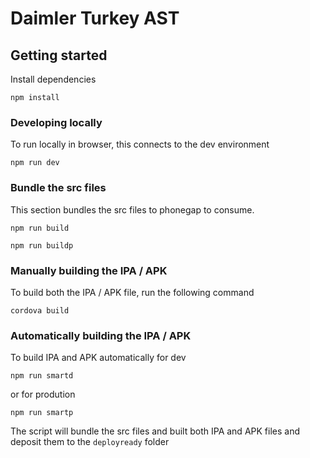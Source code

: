 # Daimler Turkey AST

## Getting started

Install dependencies

```
npm install
```

### Developing locally

To run locally in browser, this connects to the dev environment

```
npm run dev
```

### Bundle the src files

This section bundles the src files to phonegap to consume.

```
npm run build
```

```
npm run buildp
```
### Manually building the IPA / APK

To build both the IPA / APK file, run the following command

```
cordova build
```

### Automatically building the IPA / APK

To build IPA and APK automatically for dev

```
npm run smartd
```
or for prodution

```
npm run smartp
```

The script will bundle the src files and built both IPA and APK files and deposit them to the `deployready` folder
